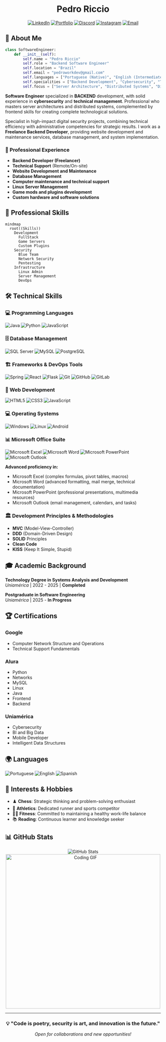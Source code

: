 <div align="center">

# Pedro Riccio

[![LinkedIn](https://img.shields.io/badge/LinkedIn-0A66C2?style=for-the-badge&logo=linkedin&logoColor=white)](https://www.linkedin.com/in/pedro-riccio/)
[![Portfolio](https://img.shields.io/badge/Portfolio-FF5722?style=for-the-badge&logo=Google%20Chrome&logoColor=white)](https://pedro-dev-cyan.vercel.app/)
[![Discord](https://img.shields.io/badge/Discord-7289DA?style=for-the-badge&logo=discord&logoColor=white)](https://discord.com/invite/GQV5bGhnqF)
[![Instagram](https://img.shields.io/badge/Instagram-E4405F?style=for-the-badge&logo=instagram&logoColor=white)](https://www.instagram.com/pedro_ll7ll/)
[![Email](https://img.shields.io/badge/Email-D14836?style=for-the-badge&logo=gmail&logoColor=white)](mailto:pedroworkdev@gmail.com)

</div>

## 🎯 About Me

```python
class SoftwareEngineer:
    def __init__(self):
        self.name = "Pedro Riccio"
        self.role = "Backend Software Engineer"
        self.location = "Brazil"
        self.email = "pedroworkdev@gmail.com"
        self.languages = ["Portuguese (Native)", "English (Intermediate)", "Spanish (Intermediate)"]
        self.specialities = ["Backend Development", "Cybersecurity", "Technical Management"]
        self.focus = ["Server Architecture", "Distributed Systems", "Digital Security"]
```

**Software Engineer** specialized in **BACKEND** development, with solid experience in **cybersecurity** and **technical management**. Professional who masters server architectures and distributed systems, complemented by frontend skills for creating complete technological solutions.

Specialist in high-impact digital security projects, combining technical efficiency with administrative competencies for strategic results. I work as a **Freelance Backend Developer**, providing website development and maintenance services, database management, and system implementation.

### 🚀 Professional Experience

- **Backend Developer (Freelancer)**
- **Technical Support** (Remote/On-site)
- **Website Development and Maintenance**
- **Database Management**
- **Computer maintenance and technical support**
- **Linux Server Management**
- **Game mods and plugins development**
- **Custom hardware and software solutions**

## 💼 Professional Skills

```mermaid
mindmap
  root((Skills))
    Development
      FullStack
      Game Servers
      Custom Plugins
    Security
      Blue Team
      Network Security
      Pentesting
    Infrastructure
      Linux Admin
      Server Management
      DevOps
```

## 🛠️ Technical Skills

### 💻 Programming Languages
![Java](https://img.shields.io/badge/Java-ED8B00?style=for-the-badge&logo=openjdk&logoColor=white)
![Python](https://img.shields.io/badge/Python-3776AB?style=for-the-badge&logo=python&logoColor=white)
![JavaScript](https://img.shields.io/badge/JavaScript-F7DF1E?style=for-the-badge&logo=javascript&logoColor=black)

### 🗄️ Database Management
![SQL Server](https://img.shields.io/badge/SQL%20Server-CC2927?style=for-the-badge&logo=microsoft%20sql%20server&logoColor=white)
![MySQL](https://img.shields.io/badge/MySQL-005C84?style=for-the-badge&logo=mysql&logoColor=white)
![PostgreSQL](https://img.shields.io/badge/PostgreSQL-316192?style=for-the-badge&logo=postgresql&logoColor=white)

### 🏗️ Frameworks & DevOps Tools
![Spring](https://img.shields.io/badge/Spring-6DB33F?style=for-the-badge&logo=spring&logoColor=white)
![React](https://img.shields.io/badge/React-61DAFB?style=for-the-badge&logo=react&logoColor=black)
![Flask](https://img.shields.io/badge/Flask-000000?style=for-the-badge&logo=flask&logoColor=white)
![Git](https://img.shields.io/badge/Git-F05032?style=for-the-badge&logo=git&logoColor=white)
![GitHub](https://img.shields.io/badge/GitHub-181717?style=for-the-badge&logo=github&logoColor=white)
![GitLab](https://img.shields.io/badge/GitLab-FCA326?style=for-the-badge&logo=gitlab&logoColor=white)

### 🎨 Web Development
![HTML5](https://img.shields.io/badge/HTML5-E34F26?style=for-the-badge&logo=html5&logoColor=white)
![CSS3](https://img.shields.io/badge/CSS3-1572B6?style=for-the-badge&logo=css3&logoColor=white)
![JavaScript](https://img.shields.io/badge/JavaScript-F7DF1E?style=for-the-badge&logo=javascript&logoColor=black)

### 💻 Operating Systems
![Windows](https://img.shields.io/badge/Windows-0078D6?style=for-the-badge&logo=windows&logoColor=white)
![Linux](https://img.shields.io/badge/Linux-FCC624?style=for-the-badge&logo=linux&logoColor=black)
![Android](https://img.shields.io/badge/Android-3DDC84?style=for-the-badge&logo=android&logoColor=white)

### 📊 Microsoft Office Suite
![Microsoft Excel](https://img.shields.io/badge/Microsoft_Excel-217346?style=for-the-badge&logo=microsoft-excel&logoColor=white)
![Microsoft Word](https://img.shields.io/badge/Microsoft_Word-2B579A?style=for-the-badge&logo=microsoft-word&logoColor=white)
![Microsoft PowerPoint](https://img.shields.io/badge/Microsoft_PowerPoint-B7472A?style=for-the-badge&logo=microsoft-powerpoint&logoColor=white)
![Microsoft Outlook](https://img.shields.io/badge/Microsoft_Outlook-0078D4?style=for-the-badge&logo=microsoft-outlook&logoColor=white)

**Advanced proficiency in:**
- Microsoft Excel (complex formulas, pivot tables, macros)
- Microsoft Word (advanced formatting, mail merge, technical documentation)
- Microsoft PowerPoint (professional presentations, multimedia resources)
- Microsoft Outlook (email management, calendars, and tasks)

### 🏛️ Development Principles & Methodologies
- **MVC** (Model-View-Controller)
- **DDD** (Domain-Driven Design)
- **SOLID** Principles
- **Clean Code**
- **KISS** (Keep It Simple, Stupid)

## 🎓 Academic Background

**Technology Degree in Systems Analysis and Development**  
*Uniamérica* | 2022 - 2025 | **Completed**

**Postgraduate in Software Engineering**  
*Uniamérica* | 2025 - **In Progress**

## 🏆 Certifications

### Google
- Computer Network Structure and Operations
- Technical Support Fundamentals

### Alura
- Python
- Networks
- MySQL
- Linux
- Java
- Frontend
- Backend

### Uniamérica
- Cybersecurity
- BI and Big Data
- Mobile Developer
- Intelligent Data Structures

## 🌍 Languages

![Portuguese](https://img.shields.io/badge/Portuguese-Native-green?style=for-the-badge)
![English](https://img.shields.io/badge/English-Intermediate-blue?style=for-the-badge)
![Spanish](https://img.shields.io/badge/Spanish-Intermediate-orange?style=for-the-badge)

## 🌟 Interests & Hobbies

- ♟️ **Chess**: Strategic thinking and problem-solving enthusiast
- 🏃 **Athletics**: Dedicated runner and sports competitor
- 🏋️‍♂️ **Fitness**: Committed to maintaining a healthy work-life balance
- 📚 **Reading**: Continuous learner and knowledge seeker

## 📊 GitHub Stats

<div align="center">
  <img src="https://github-readme-stats.vercel.app/api?username=IIBladeII&show_icons=true&theme=midnight-purple" alt="GitHub Stats">
</div>

<div align="center">
  <img src="https://media.giphy.com/media/L5iCpBsEJN3E59BbxU/giphy.gif" alt="Coding GIF" width="500">
</div>

---

<div align="center">

### 💡 "Code is poetry, security is art, and innovation is the future."

*Open for collaborations and new opportunities!*

</div>

